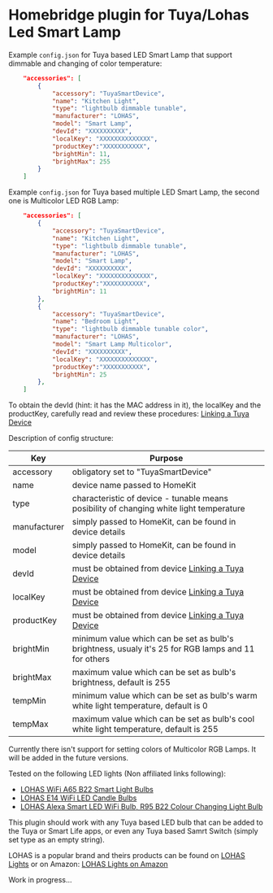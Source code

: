 
Homebridge plugin for Tuya/Lohas Led Smart Lamp
===================================

Example `config.json` for Tuya based LED Smart Lamp that support dimmable and changing of color temperature:

```json
    "accessories": [
    	{
            "accessory": "TuyaSmartDevice",
            "name": "Kitchen Light",
            "type": "lightbulb dimmable tunable",
            "manufacturer": "LOHAS",
            "model": "Smart Lamp",
            "devId": "XXXXXXXXXX",
            "localKey": "XXXXXXXXXXXXXX",
            "productKey":"XXXXXXXXXXX",
            "brightMin": 11,
            "brightMax": 255
        }
    ]
```

Example `config.json` for Tuya based multiple LED Smart Lamp, the second one is Multicolor LED RGB Lamp:

```json
    "accessories": [
    	{
            "accessory": "TuyaSmartDevice",
            "name": "Kitchen Light",
            "type": "lightbulb dimmable tunable",
            "manufacturer": "LOHAS",
            "model": "Smart Lamp",
            "devId": "XXXXXXXXXX",
            "localKey": "XXXXXXXXXXXXXX",
            "productKey":"XXXXXXXXXXX",
            "brightMin": 11
        },
    	{
            "accessory": "TuyaSmartDevice",
            "name": "Bedroom Light",
            "type": "lightbulb dimmable tunable color",
            "manufacturer": "LOHAS",
            "model": "Smart Lamp Multicolor",
            "devId": "XXXXXXXXXX",
            "localKey": "XXXXXXXXXXXXXX",
            "productKey":"XXXXXXXXXXX",
            "brightMin": 25
        },
    ]
```

To obtain the devId (hint: it has the MAC address in it), the localKey and the productKey, carefully read and review these procedures: [Linking a Tuya Device](https://github.com/codetheweb/tuyapi/blob/master/docs/SETUP.md)

Description of config structure:

| Key | Purpose |
|-----|---------|
| accessory | obligatory set to "TuyaSmartDevice" |
| name | device name passed to HomeKit |
| type | characteristic of device - tunable means posibility of changing white light temperature |
| manufacturer | simply passed to HomeKit, can be found in device details |
| model | simply passed to HomeKit, can be found in device details |
| devId | must be obtained from device [Linking a Tuya Device](https://github.com/codetheweb/tuyapi/blob/master/docs/SETUP.md) |
| localKey | must be obtained from device [Linking a Tuya Device](https://github.com/codetheweb/tuyapi/blob/master/docs/SETUP.md) |
| productKey | must be obtained from device [Linking a Tuya Device](https://github.com/codetheweb/tuyapi/blob/master/docs/SETUP.md) |
| brightMin | minimum value which can be set as bulb's brightness, usualy it's 25 for RGB lamps and 11 for others |
| brightMax | maximum value which can be set as bulb's brightness, default is 255 |
| tempMin | minimum value which can be set as bulb's warm white light temperature, default is 0 |
| tempMax | maximum value which can be set as bulb's cool white light temperature, default is 255 |

Currently there isn't support for setting colors of Multicolor RGB Lamps. It will be added in the future versions.

Tested on the following LED lights (Non affiliated links following):
* [LOHAS WiFi A65 B22 Smart Light Bulbs](https://www.amazon.co.uk/gp/product/B0796NLTFT)
* [LOHAS E14 WiFi LED Candle Bulbs](https://www.amazon.co.uk/gp/product/B0796NXVN8)
* [LOHAS Alexa Smart LED WiFi Bulb, R95 B22 Colour Changing Light Bulb](https://www.amazon.co.uk/gp/product/B076HPNHGK)

This plugin should work with any Tuya based LED bulb that can be added to the Tuya or Smart Life apps, or even any Tuya based Samrt Switch (simply set type as an empty string).

LOHAS is a popular brand and theirs products can be found on [LOHAS Lights](http://www.lohas-led.com/) or on Amazon: [LOHAS Lights on Amazon](https://www.amazon.com/s?ie=UTF8&me=A2X4NE86JUW3T&page=1)

Work in progress...
